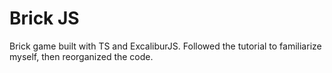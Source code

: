 # Brick JS

Brick game built with TS and ExcaliburJS. Followed the tutorial to familiarize myself, then reorganized the code.
